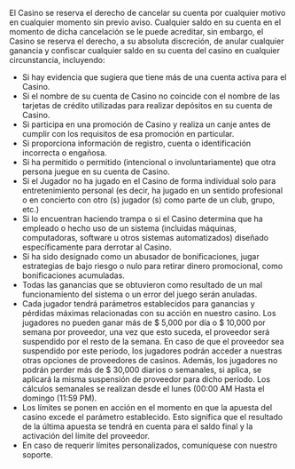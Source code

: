 El Casino se reserva el derecho de cancelar su cuenta por cualquier motivo en cualquier momento sin previo aviso. Cualquier saldo en su cuenta en el momento de dicha cancelación se le puede acreditar, sin embargo, el Casino se reserva el derecho, a su absoluta discreción, de anular cualquier ganancia y confiscar cualquier saldo en su cuenta del casino en cualquier circunstancia, incluyendo:

- Si hay evidencia que sugiera que tiene más de una cuenta activa para el Casino.
- Si el nombre de su cuenta de Casino no coincide con el nombre de las tarjetas de crédito utilizadas para realizar depósitos en su cuenta de Casino.
- Si participa en una promoción de Casino y realiza un canje antes de cumplir con los requisitos de esa promoción en particular.
- Si proporciona información de registro, cuenta o identificación incorrecta o engañosa.
- Si ha permitido o permitido (intencional o involuntariamente) que otra persona juegue en su cuenta de Casino.
- Si el Jugador no ha jugado en el Casino de forma individual solo para entretenimiento personal (es decir, ha jugado en un sentido profesional o en concierto con otro (s) jugador (s) como parte de un club, grupo, etc.)
- Si lo encuentran haciendo trampa o si el Casino determina que ha empleado o hecho uso de un sistema (incluidas máquinas, computadoras, software u otros sistemas automatizados) diseñado específicamente para derrotar al Casino.
- Si ha sido designado como un abusador de bonificaciones, jugar estrategias de bajo riesgo o nulo para retirar dinero promocional, como bonificaciones acumuladas.
- Todas las ganancias que se obtuvieron como resultado de un mal funcionamiento del sistema o un error del juego serán anuladas.
- Cada jugador tendrá parámetros establecidos para ganancias y pérdidas máximas relacionadas con su acción en nuestro casino. Los jugadores no pueden ganar más de $ 5,000 por día o $ 10,000 por semana por proveedor, una vez que esto suceda, el proveedor será suspendido por el resto de la semana. En caso de que el proveedor sea suspendido por este período, los jugadores podrán acceder a nuestras otras opciones de proveedores de casinos. Además, los jugadores no podrán perder más de $ 30,000 diarios o semanales, si aplica, se aplicará la misma suspensión de proveedor para dicho período. Los cálculos semanales se realizan desde el lunes (00:00 AM Hasta el domingo (11:59 PM).
- Los límites se ponen en acción en el momento en que la apuesta del casino excede el parámetro establecido. Esto significa que el resultado de la última apuesta se tendrá en cuenta para el saldo final y la activación del límite del proveedor.
- En caso de requerir límites personalizados, comuníquese con nuestro soporte.
